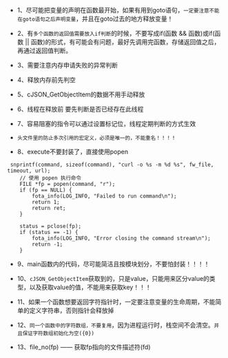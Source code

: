 - 1、尽可能把变量的声明在函数最开始，如果有用到goto语句，`一定要注意不能在goto语句之后声明变量`，并且在goto过去的地方释放变量！

- 2、有`多个函数的返回值需要放入if判断`的时候，不要写成if(函数 && 函数)或if(函数 || 函数)的形式，有可能会有问题，最好先调用完函数，存储返回值之后，再通过返回值判断。

- 3、需要注意内存申请失败的异常判断

- 4、释放内存前先判空

- 5、cJSON_GetObjectItem的数据不用手动释放

- 6、线程在释放前 要先判断是否已经存在此线程

- 7、容易阻塞的指令可以通过设置标记位，线程定期判断的方式生效

- `头文件里的防止多次引用的宏定义，必须是唯一的，不能重名！！！！`

- 8、execute不要封装了，直接使用popen
```
 snprintf(command, sizeof(command), "curl -o %s -m %d %s", fw_file, timeout, url);
    // 使用 popen 执行命令
    FILE *fp = popen(command, "r");
    if (fp == NULL) {
        fota_info(LOG_INFO, "Failed to run command\n");
        return 1;
        return ret;
    }

    status = pclose(fp);
    if (status == -1) {
        fota_info(LOG_INFO, "Error closing the command stream\n");
        return -1;
    }
```

- 9、main函数内的代码，尽可能简洁且按模块划分，不要怕封装！！！！

- 10、`cJSON_GetObjectItem`获取到的，只是value，只能用来区分value的类型，以及获取value的值，不能用来获取key！！！

- 11、如果一个函数想要返回字符指针时，一定要注意变量的生命周期，不能简单的定义字符串，否则指针会释放掉

- 12、`同一个函数中的字符数组，不要复用`，因为进程运行时，栈空间不会清空。`并且保证字符数组初始化为空({0})`

- 13、file_no(fp) —— 获取fp指向的文件描述符(fd) 